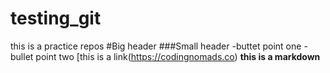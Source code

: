 # testing_git
this is a practice repos
#Big header
###Small header
-buttet point one
-bullet point two
[this is a link(https://codingnomads.co)
**this is a markdown**
